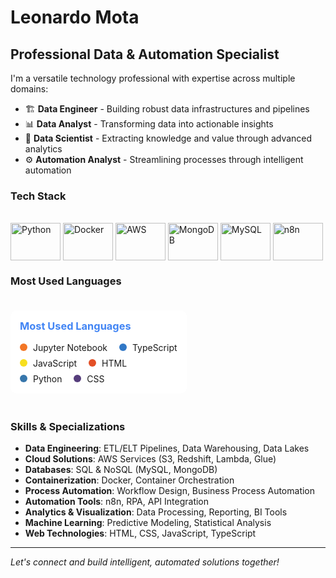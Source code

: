 # Leonardo Mota

## Professional Data & Automation Specialist

I'm a versatile technology professional with expertise across multiple domains:

- 🏗️ **Data Engineer** - Building robust data infrastructures and pipelines
- 📊 **Data Analyst** - Transforming data into actionable insights
- 🧪 **Data Scientist** - Extracting knowledge and value through advanced analytics
- ⚙️ **Automation Analyst** - Streamlining processes through intelligent automation

### Tech Stack

<div style="display: inline_block"><br>
  <img align="center" alt="Python" height="60" width="80" src="https://cdn.jsdelivr.net/gh/devicons/devicon/icons/python/python-plain-wordmark.svg" />
  <img align="center" alt="Docker" height="60" width="80" src="https://cdn.jsdelivr.net/gh/devicons/devicon/icons/docker/docker-plain-wordmark.svg" />
  <img align="center" alt="AWS" height="60" width="80" src="https://cdn.jsdelivr.net/gh/devicons/devicon/icons/amazonwebservices/amazonwebservices-plain-wordmark.svg" />
  <img align="center" alt="MongoDB" height="60" width="80" src="https://cdn.jsdelivr.net/gh/devicons/devicon/icons/mongodb/mongodb-original-wordmark.svg" />
  <img align="center" alt="MySQL" height="60" width="80" src="https://cdn.jsdelivr.net/gh/devicons/devicon/icons/mysql/mysql-original-wordmark.svg" />
  <img align="center" alt="n8n" height="60" width="80" src="https://n8n.io/favicon.ico" />
</div>

### Most Used Languages

<div style="background-color: white; border-radius: 10px; padding: 15px; margin: 20px 0; display: inline-block;">
  <h3 style="color: #4285f4; margin-top: 0;">Most Used Languages</h3>
  <div>
    <span style="background-color: #F37626; color: white; border-radius: 50%; display: inline-block; width: 12px; height: 12px; margin-right: 5px;"></span> Jupyter Notebook
    <span style="background-color: #3178C6; color: white; border-radius: 50%; display: inline-block; width: 12px; height: 12px; margin-right: 5px; margin-left: 15px;"></span> TypeScript
  </div>
  <div style="margin-top: 8px;">
    <span style="background-color: #F7DF1E; color: white; border-radius: 50%; display: inline-block; width: 12px; height: 12px; margin-right: 5px;"></span> JavaScript
    <span style="background-color: #E34F26; color: white; border-radius: 50%; display: inline-block; width: 12px; height: 12px; margin-right: 5px; margin-left: 15px;"></span> HTML
  </div>
  <div style="margin-top: 8px;">
    <span style="background-color: #3776AB; color: white; border-radius: 50%; display: inline-block; width: 12px; height: 12px; margin-right: 5px;"></span> Python
    <span style="background-color: #563D7C; color: white; border-radius: 50%; display: inline-block; width: 12px; height: 12px; margin-right: 5px; margin-left: 15px;"></span> CSS
  </div>
</div>

### Skills & Specializations

- **Data Engineering**: ETL/ELT Pipelines, Data Warehousing, Data Lakes
- **Cloud Solutions**: AWS Services (S3, Redshift, Lambda, Glue)
- **Databases**: SQL & NoSQL (MySQL, MongoDB)
- **Containerization**: Docker, Container Orchestration
- **Process Automation**: Workflow Design, Business Process Automation
- **Automation Tools**: n8n, RPA, API Integration
- **Analytics & Visualization**: Data Processing, Reporting, BI Tools
- **Machine Learning**: Predictive Modeling, Statistical Analysis
- **Web Technologies**: HTML, CSS, JavaScript, TypeScript

---

*Let's connect and build intelligent, automated solutions together!*

